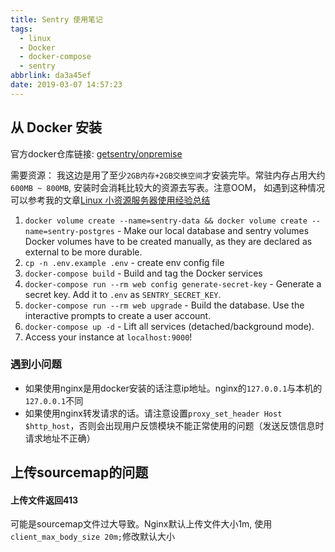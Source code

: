 ```yaml
---
title: Sentry 使用笔记
tags:
  - linux
  - Docker
  - docker-compose
  - sentry
abbrlink: da3a45ef
date: 2019-03-07 14:57:23
---
```


## 从 Docker 安装

官方docker仓库链接: [getsentry/onpremise](https://github.com/getsentry/onpremise)

需要资源： 我这边是用了至少`2GB内存+2GB交换空间`才安装完毕。常驻内存占用大约`600MB ~ 800MB`, 安装时会消耗比较大的资源去写表。注意OOM， 如遇到这种情况可以参考我的文章[Linux 小资源服务器使用经验总结](/posts/6769ba51/#善用交换内存)

1. `docker volume create --name=sentry-data && docker volume create --name=sentry-postgres` - Make our local database and sentry volumes
    Docker volumes have to be created manually, as they are declared as external to be more durable.
2. `cp -n .env.example .env` - create env config file
3. `docker-compose build` - Build and tag the Docker services
4. `docker-compose run --rm web config generate-secret-key` - Generate a secret key.
    Add it to `.env` as `SENTRY_SECRET_KEY`.
5. `docker-compose run --rm web upgrade` - Build the database.
    Use the interactive prompts to create a user account.
6. `docker-compose up -d` - Lift all services (detached/background mode).
7. Access your instance at `localhost:9000`!


### 遇到小问题
- 如果使用nginx是用docker安装的话注意ip地址。nginx的`127.0.0.1`与本机的`127.0.0.1`不同
- 如果使用nginx转发请求的话。请注意设置`proxy_set_header Host $http_host`，否则会出现用户反馈模块不能正常使用的问题（发送反馈信息时请求地址不正确）

## 上传sourcemap的问题

#### 上传文件返回413

可能是sourcemap文件过大导致。Nginx默认上传文件大小1m, 使用`client_max_body_size 20m;`修改默认大小
